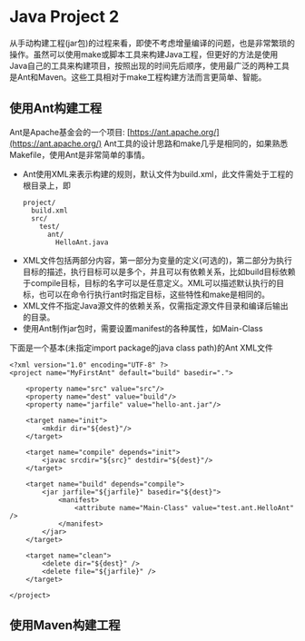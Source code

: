# Java Project 2
从手动构建工程(jar包)的过程来看，即使不考虑增量编译的问题，也是非常繁琐的操作。虽然可以使用make或脚本工具来构建Java工程，但更好的方法是使用Java自己的工具来构建项目，按照出现的时间先后顺序，使用最广泛的两种工具是Ant和Maven。这些工具相对于make工程构建方法而言更简单、智能。
## 使用Ant构建工程
Ant是Apache基金会的一个项目: [https://ant.apache.org/](https://ant.apache.org/)
Ant工具的设计思路和make几乎是相同的，如果熟悉Makefile，使用Ant是非常简单的事情。
* Ant使用XML来表示构建的规则，默认文件为build.xml，此文件需处于工程的根目录上，即
  ```
  project/
    build.xml
    src/
      test/
        ant/
          HelloAnt.java
  ```
* XML文件包括两部分内容，第一部分为变量的定义(可选的)，第二部分为执行目标的描述，执行目标可以是多个，并且可以有依赖关系，比如build目标依赖于compile目标，目标的名字可以是任意定义。XML可以描述默认执行的目标，也可以在命令行执行ant时指定目标，这些特性和make是相同的。
* XML文件不指定Java源文件的依赖关系，仅需指定源文件目录和编译后输出的目录。
* 使用Ant制作jar包时，需要设置manifest的各种属性，如Main-Class

下面是一个基本(未指定import package的java class path)的Ant XML文件
```
<?xml version="1.0" encoding="UTF-8" ?>
<project name="MyFirstAnt" default="build" basedir=".">

    <property name="src" value="src"/>
    <property name="dest" value="build"/>
    <property name="jarfile" value="hello-ant.jar"/>

    <target name="init">
        <mkdir dir="${dest}"/>
    </target>

    <target name="compile" depends="init">
        <javac srcdir="${src}" destdir="${dest}"/>
    </target>

    <target name="build" depends="compile">
        <jar jarfile="${jarfile}" basedir="${dest}">
            <manifest>
                <attribute name="Main-Class" value="test.ant.HelloAnt" />
            </manifest>
        </jar>
    </target>

    <target name="clean">
        <delete dir="${dest}" />
        <delete file="${jarfile}" />
    </target>

</project>

```
## 使用Maven构建工程
